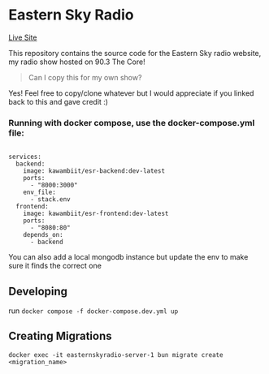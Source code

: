 # Eastern Sky Radio

[Live Site](https://easternskyradio.xyz)

This repository contains the source code for the Eastern Sky radio website, my radio show hosted on 90.3 The Core!

> Can I copy this for my own show? 

Yes! Feel free to copy/clone whatever but I would appreciate if you linked back to this and gave credit :)


### Running with docker compose, use the docker-compose.yml file:
```docker-compose

services:
  backend:
    image: kawambiit/esr-backend:dev-latest
    ports:
      - "8000:3000"
    env_file:
      - stack.env
  frontend:
    image: kawambiit/esr-frontend:dev-latest
    ports:
      - "8080:80"
    depends_on:
      - backend
```
You can also add a local mongodb instance but update the env to make sure it finds the correct one

## Developing

run `docker compose -f docker-compose.dev.yml up`

## Creating Migrations

`docker exec -it easternskyradio-server-1 bun migrate create <migration_name>`


